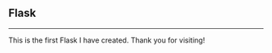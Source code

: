 ## Flask
-------------------------------------------------------------
This is the first Flask I have created. 
Thank you for visiting!
